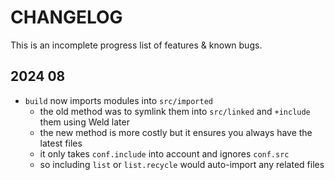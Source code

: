 # CHANGELOG
This is an incomplete progress list of features & known bugs.  

## 2024 08
* `build` now imports modules into `src/imported`
	* the old method was to symlink them into `src/linked` and `+include` them using Weld later
	* the new method is more costly but it ensures you always have the latest files
	* it only takes `conf.include` into account and ignores `conf.src`
	* so including `list` or `list.recycle` would auto-import any related files